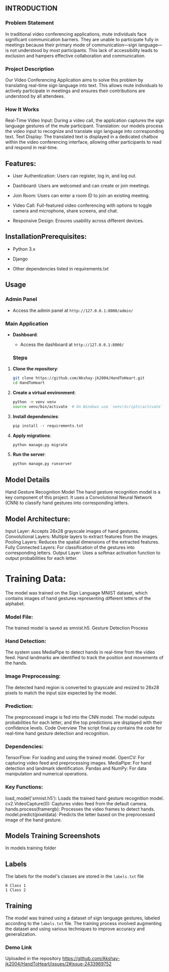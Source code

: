 ## INTRODUCTION
### Problem Statement
In traditional video conferencing applications, mute individuals face significant communication barriers. They are unable to participate fully in meetings because their primary mode of communication—sign language—is not understood by most participants. This lack of accessibility leads to exclusion and hampers effective collaboration and communication.

### Project Description
Our Video Conferencing Application aims to solve this problem by translating real-time sign language into text. This allows mute individuals to actively participate in meetings and ensures their contributions are understood by all attendees.

### How It Works
Real-Time Video Input: During a video call, the application captures the sign language gestures of the mute participant.
Translation: our models process the video input to recognize and translate sign language into corresponding text.
Text Display: The translated text is displayed in a dedicated chatbox within the video conferencing interface, allowing other participants to read and respond in real-time.


 ## Features:






  - User Authentication: Users can register, log in, and log out.








- Dashboard: Users are welcomed and can create or join meetings.








- Join Room: Users can enter a room ID to join an existing meeting.








- Video Call: Full-featured video conferencing with options to toggle camera and microphone, share screens, and chat.









- Responsive Design: Ensures usability across different devices.








## InstallationPrerequisites:

- Python 3.x



- Django


- Other dependencies listed in requirements.txt



## Usage
### Admin Panel

- Access the admin panel at `http://127.0.0.1:8000/admin/`
### Main Application

- **Dashboard**: 
  - Access the dashboard at `http://127.0.0.1:8000/`


  ### Steps

1. **Clone the repository**:
    ```bash
    git clone https://github.com/Akshay-jk2004/HandToHeart.git
    cd HandToHeart
    ```

2. **Create a virtual environment**:
    ```bash
    python -m venv venv
    source venv/bin/activate  # On Windows use `venv\Scripts\activate`
    ```

3. **Install dependencies**:
    ```bash
    pip install -r requirements.txt
    ```

4. **Apply migrations**:
    ```bash
    python manage.py migrate
    ```

5. **Run the server**:
    ```bash
    python manage.py runserver
    ```


## Model Details
 Hand Gesture Recognition Model
The hand gesture recognition model is a key component of this project. It uses a Convolutional Neural Network (CNN) to classify hand gestures into corresponding letters.

## Model Architecture:

Input Layer: Accepts 28x28 grayscale images of hand gestures.
Convolutional Layers: Multiple layers to extract features from the images.
Pooling Layers: Reduces the spatial dimensions of the extracted features.
Fully Connected Layers: For classification of the gestures into corresponding letters.
Output Layer: Uses a softmax activation function to output probabilities for each letter.
# Training Data:

The model was trained on the Sign Language MNIST dataset, which contains images of hand gestures representing different letters of the alphabet.
### Model File:

The trained model is saved as smnist.h5.
Gesture Detection Process
### Hand Detection:

The system uses MediaPipe to detect hands in real-time from the video feed.
Hand landmarks are identified to track the position and movements of the hands.
### Image Preprocessing:

The detected hand region is converted to grayscale and resized to 28x28 pixels to match the input size expected by the model.
### Prediction:

The preprocessed image is fed into the CNN model.
The model outputs probabilities for each letter, and the top predictions are displayed with their confidence levels.
Code Overview
The script final.py contains the code for real-time hand gesture detection and recognition.

### Dependencies:

TensorFlow: For loading and using the trained model.
OpenCV: For capturing video feed and preprocessing images.
MediaPipe: For hand detection and landmark identification.
Pandas and NumPy: For data manipulation and numerical operations.
### Key Functions:

load_model('smnist.h5'): Loads the trained hand gesture recognition model.
cv2.VideoCapture(0): Captures video feed from the default camera.
hands.process(framergb): Processes the video frames to detect hands.
model.predict(pixeldata): Predicts the letter based on the preprocessed image of the hand gesture.

## Models Training Screenshots

In models training folder


## Labels
The labels for the model's classes are stored in the `labels.txt` file
```
0 Class 1
1 Class 2
```

## Training
The model was trained using a dataset of sign language gestures, labeled according to the `labels.txt` file.
The training process involved augmenting the dataset and using various techniques to improve accuracy and generalization.


### Demo Link
Uploaded in the repository
https://github.com/Akshay-jk2004/HandToHeart/issues/2#issue-2433969752
